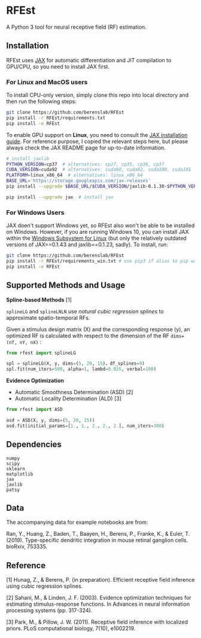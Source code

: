 # RFEst

A Python 3 tool for neural receptive field (RF) estimation.

## Installation

RFEst uses [JAX](https://github.com/google/jax) for automatic differentiation and JIT compilation to GPU/CPU, so you need to install JAX first. 

### For Linux and MacOS users

To install CPU-only version, simply clone this repo into local directory and then run the following steps:

```bash
git clone https://github.com/berenslab/RFEst
pip install -r RFEst/requirements.txt
pip install -e RFEst
```

To enable GPU support on **Linux**, you need to consult the [JAX installation guide](https://github.com/google/jax#pip-installation). For reference purpose, I copied the relevant steps here, but please always check the JAX README page for up-to-date information.

```bash
# install jaxlib
PYTHON_VERSION=cp37  # alternatives: cp27, cp35, cp36, cp37
CUDA_VERSION=cuda92  # alternatives: cuda90, cuda92, cuda100, cuda101
PLATFORM=linux_x86_64  # alternatives: linux_x86_64
BASE_URL='https://storage.googleapis.com/jax-releases'
pip install --upgrade $BASE_URL/$CUDA_VERSION/jaxlib-0.1.30-$PYTHON_VERSION-none-$PLATFORM.whl

pip install --upgrade jax  # install jax
```

### For Windows Users

JAX doen't support Windows yet, so RFEst also won't be able to be installed on Windows. However, if you are running Windows 10, you can install JAX within the [Windows Subsystem for Linux](https://docs.microsoft.com/en-us/windows/wsl/install-win10) (but only the relatively outdated versions of JAX==0.1.43 and jaxlib==0.1.23, sadly). To install, run:

```bash
git clone https://github.com/berenslab/RFEst 
pip install -r RFEst/requirements_win.txt # use pip3 if alias to pip wasn't added to ~/.bashrc or ~/.zshrc
pip install -e RFEst
```
    
## Supported Methods and Usage

**Spline-based Methods** [1]

`splineLG` and `splineLNLN` use *natural cubic regression splines* to approximate spatio-temporal RFs. 

Given a stimulus design matrix (X) and the corresponding response (y), an optimized RF is calculated with respect to the dimension of the RF `dims=(nT, nY, nX)` :

```python
from rfest import splineLG

spl = splineLG(X, y, dims=(5, 20, 15)，df_splines=9) 
spl.fit(num_iters=500, alpha=1, lambd=0.025, verbal=100)
```

**Evidence Optimization**

* Automatic Smoothness Determination (ASD) [2]
* Automatic Locality Determination (ALD) [3]

```python
from rfest import ASD

asd = ASD(X, y, dims=(5, 20, 15))
asd.fit(initial_params=[1., 1., 2., 2., 2.], num_iters=300)
```

## Dependencies

    numpy
    scipy
    sklearn
    matplotlib
    jax
    jaxlib
    patsy
    
## Data

The accompanying data for example notebooks are from:

Ran, Y., Huang, Z., Baden, T., Baayen, H., Berens, P., Franke, K., & Euler, T. (2019). Type-specific dendritic integration in mouse retinal ganglion cells. bioRxiv, 753335.
    

## Reference

[1] Hunag, Z., &  Berens, P. (in preparation). Efficient receptive field inference using cubic regression splines.

[2] Sahani, M., & Linden, J. F. (2003). Evidence optimization techniques for estimating stimulus-response functions. In Advances in neural information processing systems (pp. 317-324).

[3] Park, M., & Pillow, J. W. (2011). Receptive field inference with localized priors. PLoS computational biology, 7(10), e1002219.
